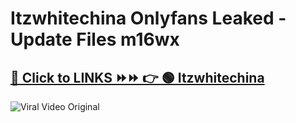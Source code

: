 
 # Itzwhitechina Onlyfans Leaked - Update Files m16wx

## <h2><a href="https://clipsfans.com/Itzwhitechina&ref=git">🔗 Click to LINKS ⏩⏩ 👉 🟢 Itzwhitechina </a></h2>

<a href="https://clipsfans.com/Itzwhitechina&ref=git" rel="nofollow" data-target="animated-image.originalLink"><img src="https://i.ibb.co.com/xMMVF88/686577567.gif" alt="Viral Video Original" style="max-width: 100%; display: inline-block;" data-target="animated-image.originalImage"></a>

